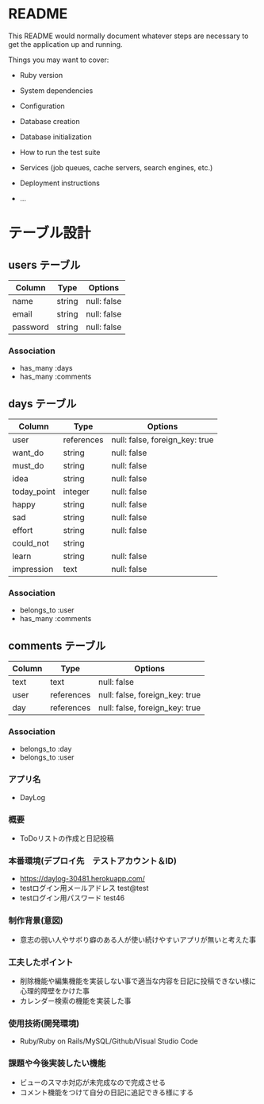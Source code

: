 # README

This README would normally document whatever steps are necessary to get the
application up and running.

Things you may want to cover:

* Ruby version

* System dependencies

* Configuration

* Database creation

* Database initialization

* How to run the test suite

* Services (job queues, cache servers, search engines, etc.)

* Deployment instructions

* ...

# テーブル設計

## users テーブル
| Column       | Type   | Options     |
| ------------ | ------ | ----------- |
| name         | string | null: false |
| email        | string | null: false |
| password     | string | null: false |
### Association
- has_many :days
- has_many :comments

## days テーブル
| Column        | Type       | Options                        |
| ------------- | ---------- | ------------------------------ |
| user          | references | null: false, foreign_key: true |
| want_do       | string     | null: false                    |
| must_do       | string     | null: false                    |
| idea          | string     | null: false                    |
| today_point   | integer    | null: false                    |
| happy         | string     | null: false                    |
| sad           | string     | null: false                    |
| effort        | string     | null: false                    |
| could_not     | string     |                                |
| learn         | string     | null: false                    |
| impression    | text       | null: false                    |
### Association
- belongs_to :user
- has_many :comments

## comments テーブル

| Column      | Type       | Options                        |
| ----------- | ---------- | ------------------------------ |
| text        | text       | null: false                    |
| user        | references | null: false, foreign_key: true |
| day         | references | null: false, foreign_key: true |

### Association

- belongs_to :day
- belongs_to :user

### アプリ名						
- DayLog
### 概要						
- ToDoリストの作成と日記投稿
### 本番環境(デプロイ先　テストアカウント＆ID)				
- https://daylog-30481.herokuapp.com/
- testログイン用メールアドレス test@test
- testログイン用パスワード test46
### 制作背景(意図)						
- 意志の弱い人やサボり癖のある人が使い続けやすいアプリが無いと考えた事
### 工夫したポイント						
- 削除機能や編集機能を実装しない事で適当な内容を日記に投稿できない様に心理的障壁をかけた事
- カレンダー検索の機能を実装した事
### 使用技術(開発環境)						
- Ruby/Ruby on Rails/MySQL/Github/Visual Studio Code
### 課題や今後実装したい機能						
- ビューのスマホ対応が未完成なので完成させる
- コメント機能をつけて自分の日記に追記できる様にする